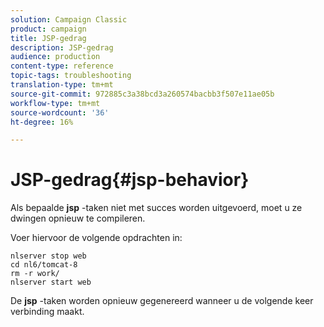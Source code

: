 ```yaml
---
solution: Campaign Classic
product: campaign
title: JSP-gedrag
description: JSP-gedrag
audience: production
content-type: reference
topic-tags: troubleshooting
translation-type: tm+mt
source-git-commit: 972885c3a38bcd3a260574bacbb3f507e11ae05b
workflow-type: tm+mt
source-wordcount: '36'
ht-degree: 16%

---
```



# JSP-gedrag{#jsp-behavior}

Als bepaalde **jsp** -taken niet met succes worden uitgevoerd, moet u ze dwingen opnieuw te compileren.

Voer hiervoor de volgende opdrachten in:

```
nlserver stop web
cd nl6/tomcat-8
rm -r work/
nlserver start web
```

De **jsp** -taken worden opnieuw gegenereerd wanneer u de volgende keer verbinding maakt.
